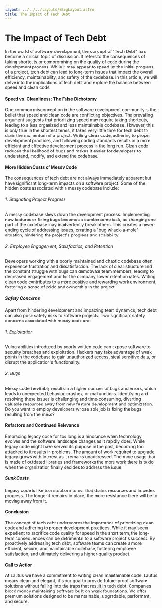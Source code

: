 ```yaml
---
layout: ../../../layouts/BlogLayout.astro
title: The Impact of Tech Debt
---
```


# The Impact of Tech Debt

[//]: # (Matthew Burkard / 1:29 PM EST • July 22, 2023)

In the world of software development, the concept of "Tech Debt" has become a crucial
topic of discussion. It refers to the consequences of taking shortcuts or compromising
on the quality of code during the development process. While it may appear to speed up
the initial progress of a project, tech debt can lead to long-term issues that impact
the overall efficiency, maintainability, and safety of the codebase. In this article, we
will delve into the implications of tech debt and explore the balance between speed and
clean code.

#### Speed vs. Cleanliness: The False Dichotomy

One common misconception in the software development community is the belief that speed
and clean code are conflicting objectives. The prevailing argument suggests that
prioritizing speed may require taking shortcuts, leading to a less organized and less
maintainable codebase. However, this is only true in the shortest terms, it takes very
little time for tech debt to drain the momentum of a project. Writing clean code,
adhering to proper development practices, and following coding standards results in a
more efficient and effective development process in the long run. Clean code reduces the
likelihood of bugs and makes it easier for developers to understand, modify, and extend
the codebase.

#### More Hidden Costs of Messy Code

The consequences of tech debt are not always immediately apparent but have significant
long-term impacts on a software project. Some of the hidden costs associated with a
messy codebase include:

###### 1. Stagnating Project Progress

A messy codebase slows down the development process. Implementing new features or
fixing bugs becomes a cumbersome task, as changing one part of the codebase may
inadvertently break others. This creates a never-ending cycle of addressing issues,
creating a "bug whack-a-mole" situation, hindering the project's progress and
scalability.

###### 2. Employee Engagement, Satisfaction, and Retention

Developers working with a poorly maintained and chaotic codebase often experience
frustration and dissatisfaction. The lack of clear structure and the constant struggle
with bugs can demotivate team members, leading to decreased engagement and for the
company, lower retention rates. Writing clean code contributes to a more positive and
rewarding work environment, fostering a sense of pride and ownership in the project.

##### Safety Concerns

Apart from hindering development and impacting team dynamics, tech debt can also pose
safety risks to software projects. Two significant safety concerns associated with messy
code are:

###### 1. Exploitation

Vulnerabilities introduced by poorly written code can expose software to security
breaches and exploitation. Hackers may take advantage of weak points in the codebase to
gain unauthorized access, steal sensitive data, or disrupt the application's
functionality.

###### 2. Bugs

Messy code inevitably results in a higher number of bugs and errors, which leads to
unexpected behavior, crashes, or malfunctions. Identifying and resolving these issues
is challenging and time-consuming, diverting valuable resources away from new feature
development and optimization. Do you want to employ developers whose sole job is fixing
the bugs resulting from the mess?

#### Refactors and Continued Relevance

Embracing legacy code for too long is a hindrance when technology evolves and the
software landscape changes as it rapidly does. While legacy code might have served its
purpose in the past, becoming too attached to it results in problems. The amount of work
required to upgrade legacy grows with interest as it remains unaddressed. The more usage
that is made of outdated libraries and frameworks the more work there is to do when the
organization finally decides to address the issue.

##### Sunk Costs

Legacy code is like to a stubborn tumor that drains resources and impedes progress. The
longer it remains in place, the more resistance there will be to moving away from it.

#### Conclusion

The concept of tech debt underscores the importance of prioritizing clean code and
adhering to proper development practices. While it may seem expedient to sacrifice code
quality for speed in the short term, the long-term consequences can be detrimental to a
software project's success. By proactively addressing tech debt, software teams can
create a more efficient, secure, and maintainable codebase, fostering employee
satisfaction, and ultimately delivering a higher-quality product.

#### Call to Action

At Lautus we have a commitment to writing clean maintainable code. Lautus means clean
and elegant, it's our goal to provide future-proof software solutions without falling
into the traps that result in tech debt. Companies bleed money maintaining software
built on weak foundations. We offer premium solutions designed to be maintainable,
upgradable, performant, and secure.
